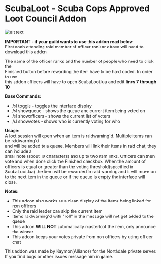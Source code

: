 # **ScubaLoot - Scuba Cops Approved Loot Council Addon**<br/>

![alt text](https://i.imgur.com/qCzm91p.png)

**IMPORTANT - if your guild wants to use this addon read below**<br/>
First each attending raid member of officer rank or above will need to download this addon<br/>

The name of the officer ranks and the number of people who need to click the <br/>
Finished button before rewarding the item have to be hard coded. In order to use<br/>
this addon officers will have to open ScubaLoot.lua and edit **lines 7 through 10**<br/>

**Base Commands:**
* /sl toggle - toggles the interface display
* /sl showqueue - shows the queue and current item being voted on
* /sl showofficers - shows the current list of voters
* /sl showvotes - shows who is currently voting for who

**Usage:<br/>**
A loot session will open when an item is raidwarning'd. Multiple items can be raidwarning'd<br/>
and will be added to a queue. Members will link their items in raid chat, they can include a<br/>
small note (about 10 characters) and up to two item links. Officers can then vote and when done click the Finished
checkbox. When the amount of officers is equal or greater than the voting
threshold(specified in ScubaLoot.lua) the item will be rewarded in raid warning and it will
move on to the next item in the queue or if the queue is empty the interface will close.

**Notes:**
* This addon also works as a clean display of the items being linked for non officers
* Only the raid leader can skip the current item
* Items raidwarning'd with "roll" in the message will not get added to the queue
* This addon **WILL NOT** automatically masterloot the item, only announce the winner
* This addon keeps your votes private from non officers by using officer chat

This addon was made by Kaymon(Alliance) for the Northdale private server. If you find 
bugs or other issues message him in game.